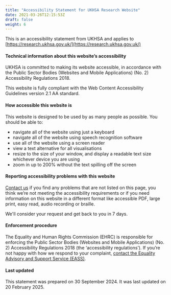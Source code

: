 ```yaml
---
title: "Accessibility Statement for UKHSA Research Website"
date: 2021-03-26T12:15:53Z
draft: false
weight: 6
---
```


This is an accessibility statement from UKHSA and applies to [https://research.ukhsa.gov.uk/](https://research.ukhsa.gov.uk/)

#### Technical information about this website’s accessibility

UKHSA is committed to making its website accessible, in accordance with the Public Sector Bodies (Websites and Mobile Applications) (No. 2) Accessibility Regulations 2018.

This website is fully compliant with the Web Content Accessibility Guidelines version 2.1 AA standard.

#### How accessible this website is

This website is designed to be used by as many people as possible. You should be able to:

- navigate all of the website using just a keyboard
- navigate all of the website using speech recognition software
- use all of the website using a screen reader
- view a text alternative for all visualisations
- resize to the size of your window, and display a readable text size whichever device you are using
- zoom in up to 200% without the text spilling off the screen
 
#### Reporting accessibility problems with this website
[Contact us](https://research.ukhsa.gov.uk/contact/) if you find any problems that are not listed on this page, you think we’re not meeting the accessibility requirements or if you need information on this website in a different format like accessible PDF, large print, easy read, audio recording or braille.

We'll consider your request and get back to you in 7 days.
 
#### Enforcement procedure
The Equality and Human Rights Commission (EHRC) is responsible for enforcing the Public Sector Bodies (Websites and Mobile Applications) (No. 2) Accessibility Regulations 2018 (the ‘accessibility regulations’). If you’re not happy with how we respond to your complaint, [contact the Equality Advisory and Support Service (EASS)](https://www.gov.uk/government/publications/sample-accessibility-statement/sample-accessibility-statement-for-a-fictional-public-sector-website#:~:text=contact%20the%20Equality%20Advisory%20and%20Support%20Service%20(EASS)).
 
#### Last updated
This statement was prepared on 30 September 2024. It was last updated on 20 February 2025.

